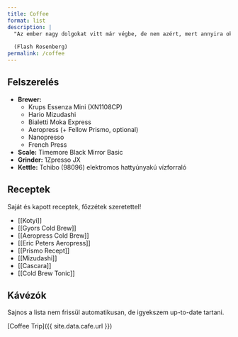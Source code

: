 ```yaml
---
title: Coffee
format: list
description: | 
  "Az ember nagy dolgokat vitt már végbe, de nem azért, mert annyira okos, hanem mert van keze, és tud kávét főzni."
  
  (Flash Rosenberg)
permalink: /coffee
---
```


## Felszerelés

* **Brewer:** 
  * Krups Essenza Mini (XN1108CP)
  * Hario Mizudashi
  * Bialetti Moka Express
  * Aeropress (+ Fellow Prismo, optional)
  * Nanopresso
  * French Press
* **Scale:** Timemore Black Mirror Basic
* **Grinder:** 1Zpresso JX
* **Kettle:** Tchibo (98096) elektromos hattyúnyakú vízforraló

## Receptek

Saját és kapott receptek, főzzétek szeretettel!

* [[Kotyi]]
* [[Gyors Cold Brew]]
* [[Aeropress Cold Brew]]
* [[Eric Peters Aeropress]]
* [[Prismo Recept]]
* [[Mizudashi]]
* [[Cascara]]
* [[Cold Brew Tonic]]

## Kávézók

Sajnos a lista nem frissül automatikusan, de igyekszem up-to-date tartani.

[Coffee Trip]({{ site.data.cafe.url }})